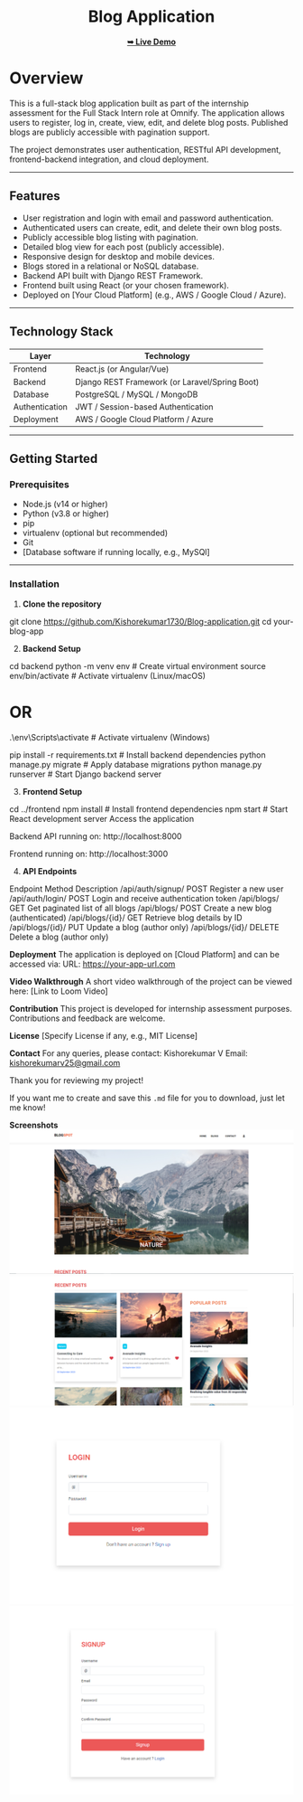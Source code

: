 <div align="center">

  <h1 align="center">Blog Application</h1>

  <a href="https://blogs-n2mq.onrender.com/"><strong>➥ Live Demo</strong></a>

</div>

# Overview

This is a full-stack blog application built as part of the internship assessment for the Full Stack Intern role at Omnify. The application allows users to register, log in, create, view, edit, and delete blog posts. Published blogs are publicly accessible with pagination support.

The project demonstrates user authentication, RESTful API development, frontend-backend integration, and cloud deployment.

---

## Features

- User registration and login with email and password authentication.
- Authenticated users can create, edit, and delete their own blog posts.
- Publicly accessible blog listing with pagination.
- Detailed blog view for each post (publicly accessible).
- Responsive design for desktop and mobile devices.
- Blogs stored in a relational or NoSQL database.
- Backend API built with Django REST Framework.
- Frontend built using React (or your chosen framework).
- Deployed on [Your Cloud Platform] (e.g., AWS / Google Cloud / Azure).

---

## Technology Stack

| Layer          | Technology                                     |
| -------------- | ---------------------------------------------- |
| Frontend       | React.js (or Angular/Vue)                      |
| Backend        | Django REST Framework (or Laravel/Spring Boot) |
| Database       | PostgreSQL / MySQL / MongoDB                   |
| Authentication | JWT / Session-based Authentication             |
| Deployment     | AWS / Google Cloud Platform / Azure            |

---

## Getting Started

### Prerequisites

- Node.js (v14 or higher)
- Python (v3.8 or higher)
- pip
- virtualenv (optional but recommended)
- Git
- [Database software if running locally, e.g., MySQl]

---

### Installation

1. **Clone the repository**

git clone https://github.com/Kishorekumar1730/Blog-application.git
cd your-blog-app

2. **Backend Setup**

cd backend
python -m venv env          # Create virtual environment
source env/bin/activate     # Activate virtualenv (Linux/macOS)
# OR
.\env\Scripts\activate      # Activate virtualenv (Windows)

pip install -r requirements.txt  # Install backend dependencies
python manage.py migrate          # Apply database migrations
python manage.py runserver        # Start Django backend server

3. **Frontend Setup**

cd ../frontend
npm install                  # Install frontend dependencies
npm start                    # Start React development server
Access the application

Backend API running on: http://localhost:8000

Frontend running on: http://localhost:3000

4. **API Endpoints**

Endpoint	Method	Description
/api/auth/signup/	POST	Register a new user
/api/auth/login/	POST	Login and receive authentication token
/api/blogs/	GET	Get paginated list of all blogs
/api/blogs/	POST	Create a new blog (authenticated)
/api/blogs/{id}/	GET	Retrieve blog details by ID
/api/blogs/{id}/	PUT	Update a blog (author only)
/api/blogs/{id}/	DELETE	Delete a blog (author only)

**Deployment**
The application is deployed on [Cloud Platform] and can be accessed via:
URL: https://your-app-url.com

**Video Walkthrough**
A short video walkthrough of the project can be viewed here:
[Link to Loom Video]

**Contribution**
This project is developed for internship assessment purposes. Contributions and feedback are welcome.

**License**
[Specify License if any, e.g., MIT License]

**Contact**
For any queries, please contact:
Kishorekumar V
Email: kishorekumarv25@gmail.com

Thank you for reviewing my project!

If you want me to create and save this `.md` file for you to download, just let me know!

**Screenshots**
![1](PREVIEW/IMG1.png)
![2](PREVIEW/IMG2.png)
![3](PREVIEW/IMG4.png)
![4](PREVIEW/IMG5.png)

